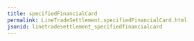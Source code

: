 ```yaml
---
title: specifiedFinancialCard
permalink: LineTradeSettlement.specifiedFinancialCard.html
jsonid: linetradesettlement_specifiedfinancialcard
---
```

